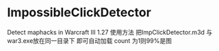 # ImpossibleClickDetector
Detect maphacks in Warcraft III 1.27
使用方法 把ImpClickDetector.m3d 与 war3.exe放在同一目录下 即可自动加载
count 为1则99%是图
